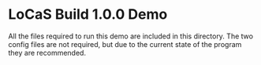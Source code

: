 # LoCaS Build 1.0.0 Demo 
All the files required to run this demo are included in this directory. The two config files are not required, but 
due to the current state of the program they are recommended.
